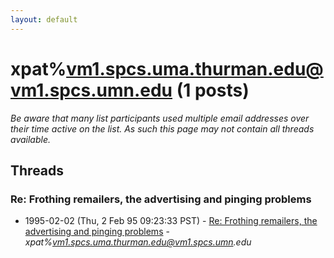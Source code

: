 ```yaml
---
layout: default
---
```


# xpat%vm1.spcs.uma.thurman.edu@vm1.spcs.umn.edu (1 posts)

_Be aware that many list participants used multiple email addresses over their time active on the list. As such this page may not contain all threads available._

## Threads

### Re: Frothing remailers, the advertising and pinging problems
+ 1995-02-02 (Thu, 2 Feb 95 09:23:33 PST) - [Re: Frothing remailers, the advertising and pinging problems](/archive/1995/02/a60e5b33b531086156b35dbbd22e8ae85c285156612bf8a55f4ef986661c7b84) - _xpat%vm1.spcs.uma.thurman.edu@vm1.spcs.umn.edu_


